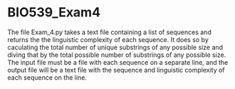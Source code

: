 # BIO539_Exam4
The file Exam_4.py takes a text file containing a list of sequences and returns the the linguistic complexity of each sequence. It does so by caculating the total number of unique substrings of any possible size and diving that by the total possible number of substrings of any possible size. The input file must be a file with each sequence on a separate line, and the output file will be a text file with the sequence and linguistic complexity of each sequence on the line. 
